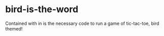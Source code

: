# bird-is-the-word
Contained with in is the necessary code to run a game of tic-tac-toe, bird themed! 
